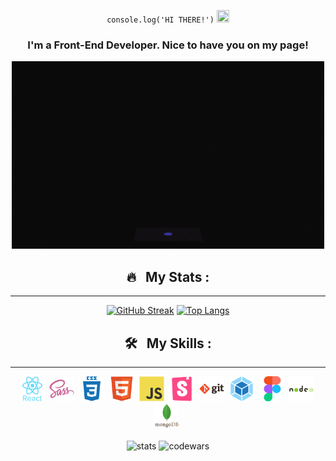 <div align="center">

`console.log('HI THERE!')` <img src="https://github.com/blackcater/blackcater/raw/main/images/Hi.gif" height="20" width="20px"/>


### I'm a Front-End Developer. Nice to have you on my page!  

<img src="./img/coding-mood.gif" alt="coding cat" height="300px" width="500px">
<br />

## 🔥 &nbsp; My Stats :
----

[![GitHub Streak](https://github-readme-streak-stats.herokuapp.com/?user=mintolime)](https://git.io/streak-stats) 
[![Top Langs](https://github-readme-stats.vercel.app/api/top-langs/?username=mintolime&layout=compact&theme=vision-friendly-dark)](https://github.com/anuraghazra/github-readme-stats)
<br />

## 🛠 &nbsp; My Skills :
----
<div>
  <img src="https://github.com/devicons/devicon/blob/master/icons/react/react-original-wordmark.svg" title="React" alt="React" width="40" height="40"/>&nbsp;
 <img src="https://github.com/devicons/devicon/blob/master/icons/sass/sass-original.svg" title="Sass" alt="Sass" width="40" height="40"/>&nbsp;
  <img src="https://github.com/devicons/devicon/blob/master/icons/css3/css3-plain-wordmark.svg" title="CSS3" alt="CSS" width="40" height="40"/>&nbsp;
  <img src="https://github.com/devicons/devicon/blob/master/icons/html5/html5-original.svg" title="HTML5" alt="HTML" width="40" height="40"/>&nbsp;
  <img src="https://github.com/devicons/devicon/blob/master/icons/javascript/javascript-original.svg" title="JavaScript" alt="JavaScript" width="40" height="40"/>&nbsp;
  <img src="https://github.com/devicons/devicon/blob/master/icons/storybook/storybook-original.svg" title="Storybook" alt="Storybook" width="40" height="40"/>&nbsp;
  <img src="https://github.com/devicons/devicon/blob/master/icons/git/git-original-wordmark.svg" title="Git" alt="Git" width="40" height="40"/>&nbsp;
  <img src="https://github.com/devicons/devicon/blob/master/icons/webpack/webpack-original.svg" title="webpack" alt="webpack" width="40" height="40"/>&nbsp;
  <img src="https://raw.githubusercontent.com/devicons/devicon/1119b9f84c0290e0f0b38982099a2bd027a48bf1/icons/figma/figma-original.svg" title="Figma" alt="Figma" width="40" height="40"/>&nbsp;
  <img src="https://github.com/devicons/devicon/blob/master/icons/nodejs/nodejs-original-wordmark.svg" title="NodeJS" alt="NodeJS" width="40" height="40"/>&nbsp;
  <img src="https://raw.githubusercontent.com/devicons/devicon/1119b9f84c0290e0f0b38982099a2bd027a48bf1/icons/mongodb/mongodb-original-wordmark.svg" title="mongodb" alt="mongodb" width="40" height="40"/>&nbsp;
</div>
<br />
<img src="https://komarev.com/ghpvc/?username=mintolime" alt="stats" />
<img src="https://www.codewars.com/users/mintolime/badges/micro" alt="codewars" />
<br />
</div>
